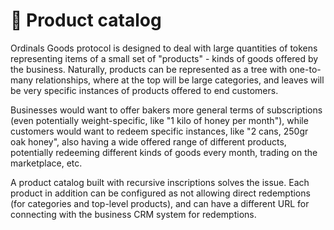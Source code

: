# 🧩 Product catalog

Ordinals Goods protocol is designed to deal with large quantities of tokens representing items of a small set of "products" - kinds of goods offered by the business. Naturally, products can be represented as a tree with one-to-many relationships, where at the top will be large categories, and leaves will be very specific instances of products offered to end customers.

Businesses would want to offer bakers more general terms of subscriptions (even potentially weight-specific, like "1 kilo of honey per month"), while customers would want to redeem specific instances, like "2 cans, 250gr oak honey", also having a wide offered range of different products, potentially redeeming different kinds of goods every month, trading on the marketplace, etc.&#x20;

A product catalog built with recursive inscriptions solves the issue. Each product in addition can be configured as not allowing direct redemptions (for categories and top-level products), and can have a different URL for connecting with the business CRM system for redemptions.

